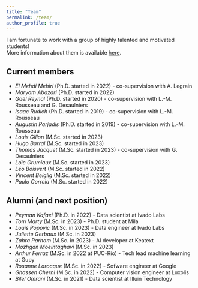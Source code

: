 ```yaml
---
title: "Team"
permalink: /team/
author_profile: true
---
```

 I am fortunate to work with a group of highly talented and motivated students! \
More information about them is available [here](https://corail-research.github.io/team/).


## Current members

* *El Mehdi Mehiri* (Ph.D. started in 2022) - co-supervision with A. Legrain
* *Maryam Abazari* (Ph.D. started in 2022) 
* *Gaël Reynal* (Ph.D. started in 2020) - co-supervision with L.-M. Rousseau and G. Desaulniers
* *Isaac Rudich* (Ph.D. started in 2019) - co-supervision with L.-M. Rousseau
* *Augustin Parjadis* (Ph.D. started in 2019) - co-supervision with L.-M. Rousseau
* *Louis Gillon* (M.Sc. started in 2023) 
* *Hugo Barral* (M.Sc. started in 2023) 
* *Thomas Jacquet* (M.Sc. started in 2023) - co-supervision with G. Desaulniers
* *Loïc Grumiaux* (M.Sc. started in 2023) 
* *Léo Boisvert* (M.Sc. started in 2022) 
* *Vincent Beiglig* (M.Sc. started in 2022) 
* *Paulo Correia* (M.Sc. started in 2022) 



## Alumni (and next position)

* *Peyman Kafaei* (Ph.D. in 2022) - Data scientist at Ivado Labs 
* *Tom Marty* (M.Sc. in 2023) - Ph.D. student at Mila
* *Louis Popovic* (M.Sc. in 2023) - Data engineer at Ivado Labs
* *Juliette Gerbaux* (M.Sc. in 2023)
* *Zahra Parham* (M.Sc. in 2023) - AI developer at Keatext
* *Mozhgan Moeintaghavi* (M.Sc. in 2023)
* *Arthur Ferraz* (M.Sc. in 2022 at PUC-Rio) - Tech lead machine learning at Gupy
* *Rosanne Larocque* (M.Sc. in 2022) - Sofware engineer at Google
* *Ghassen Cherni* (M.Sc. in 2022) - Computer vision engineer at Luxolis
* *Bilel Omrani* (M.Sc. in 2021) - Data scientist at Illuin Technology